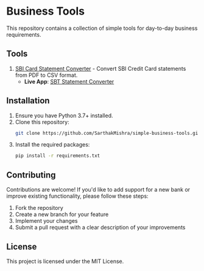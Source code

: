 # Business Tools

This repository contains a collection of simple tools for day-to-day business requirements.

## Tools

1. [SBI Card Statement Converter](./statement_converter/README.md) - Convert SBI Credit Card statements from PDF to CSV format.
   - **Live App**: [SBT Statement Converter](https://sbt-statement-converter.streamlit.app/)

## Installation

1. Ensure you have Python 3.7+ installed.
2. Clone this repository:
   ```bash
   git clone https://github.com/SarthakMishra/simple-business-tools.git
   ```
3. Install the required packages:
   ```bash
   pip install -r requirements.txt
   ```

## Contributing

Contributions are welcome! If you'd like to add support for a new bank or improve existing functionality, please follow these steps:

1. Fork the repository
2. Create a new branch for your feature
3. Implement your changes
4. Submit a pull request with a clear description of your improvements

## License

This project is licensed under the MIT License.
